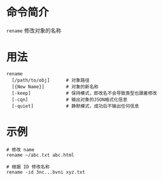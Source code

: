 # 命令简介 

`rename` 修改对象的名称

# 用法

```
rename 
  [/path/to/obj]      # 对象路径
  [{New Name}]        # 对象的新名称
  [-keep]             # 保持模式，即改名不会导致类型也跟着修改
  [-cqn]              # 输出对象的JSON格式化信息
  [-quiet]            # 静默模式，成功后不输出任何信息
```

# 示例

```
# 修改 name
rename ~/abc.txt abc.html

# 根据 ID 修改名称
rename -id 3nc...bvni xyz.txt
```

